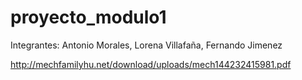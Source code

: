 # proyecto_modulo1
Integrantes: Antonio Morales, Lorena Villafaña, Fernando Jimenez

http://mechfamilyhu.net/download/uploads/mech144232415981.pdf
